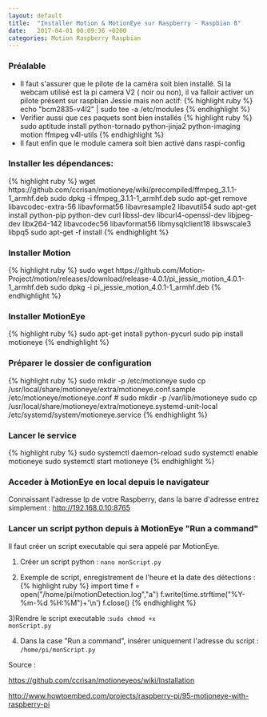 ```yaml
---
layout: default
title:  "Installer Motion & MotionEye sur Raspberry - Raspbian 8"
date:   2017-04-01 00:09:36 +0200
categories: Motion Raspberry Raspbian
---
```


<h3>Préalable</h3>
<ul>
<li>
Il faut s'assurer que le pilote de la caméra soit bien installé. Si la webcam utilisé est la pi camera V2 ( noir ou non), il va falloir activer un pilote présent sur raspbian Jessie mais non actif:
{% highlight ruby %}
echo "bcm2835-v4l2" | sudo tee -a /etc/modules
{% endhighlight %}


</li>
<li> Verifier aussi que ces paquets sont bien installés
{% highlight ruby %}
sudo aptitude install python-tornado python-jinja2 python-imaging motion ffmpeg v4l-utils
{% endhighlight %}
</li>
<li> Il faut enfin que le module camera soit bien activé dans raspi-config
</li>

</ul>


<h3>Installer les dépendances:</h3>
{% highlight ruby %}
wget https://github.com/ccrisan/motioneye/wiki/precompiled/ffmpeg_3.1.1-1_armhf.deb
sudo dpkg -i ffmpeg_3.1.1-1_armhf.deb
sudo apt-get remove libavcodec-extra-56 libavformat56 libavresample2 libavutil54
sudo apt-get install python-pip python-dev curl libssl-dev libcurl4-openssl-dev libjpeg-dev libx264-142 libavcodec56 libavformat56 libmysqlclient18 libswscale3 libpq5
sudo apt-get -f install
{% endhighlight %}

<h3>Installer Motion</h3>
{% highlight ruby %}
sudo wget https://github.com/Motion-Project/motion/releases/download/release-4.0.1/pi_jessie_motion_4.0.1-1_armhf.deb
sudo dpkg -i pi_jessie_motion_4.0.1-1_armhf.deb
{% endhighlight %}

<h3>Installer MotionEye</h3>
{% highlight ruby %}
sudo apt-get install python-pycurl
sudo pip install motioneye
{% endhighlight %}



<h3> Préparer le dossier de configuration</h3>
{% highlight ruby %}
sudo mkdir -p /etc/motioneye
sudo cp /usr/local/share/motioneye/extra/motioneye.conf.sample /etc/motioneye/motioneye.conf
#
sudo mkdir -p /var/lib/motioneye
sudo cp /usr/local/share/motioneye/extra/motioneye.systemd-unit-local /etc/systemd/system/motioneye.service
{% endhighlight %}

<h3>Lancer le service</h3>
{% highlight ruby %}
sudo systemctl daemon-reload
sudo systemctl enable motioneye
sudo systemctl start motioneye
{% endhighlight %}

<h3> Acceder à MotionEye en local depuis le navigateur </h3>

Connaissant l'adresse Ip de votre Raspberry, dans la barre d'adresse entrez simplement :  http://192.168.0.10:8765

<h3> Lancer un script python depuis à MotionEye  "Run a command" </h3>

Il faut créer un script executable qui sera appelé par MotionEye.

1) Créer un script python : <code>nano monScript.py</code>

2) Exemple de script, enregistrement de l'heure et la date des détections : 
{% highlight ruby %}
import time
f = open("/home/pi/motionDetection.log","a")
f.write(time.strftime("%Y-%m-%d %H:%M")+'\n')
f.close()
{% endhighlight %}

3)Rendre le script executable :<code>sudo chmod +x monScript.py</code>

4) Dans la case "Run a command", insérer uniquement l'adresse du script : <code>/home/pi/monScript.py </code>



Source :

<a href="https://github.com/ccrisan/motioneyeos/wiki/Installation" target="_blanck">https://github.com/ccrisan/motioneyeos/wiki/Installation</a>

<a href="http://www.howtoembed.com/projects/raspberry-pi/95-motioneye-with-raspberry-pi" target="_blanck">http://www.howtoembed.com/projects/raspberry-pi/95-motioneye-with-raspberry-pi</a>
